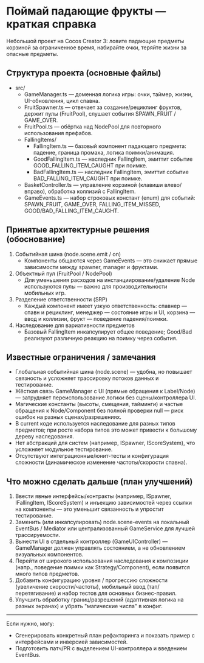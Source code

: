 # Поймай падающие фрукты — краткая справка

Небольшой проект на Cocos Creator 3: ловите падающие предметы корзиной за ограниченное время, набирайте очки, теряйте жизни за опасные предметы.

## Структура проекта (основные файлы)
- src/
  - GameManager.ts — доменная логика игры: очки, таймер, жизни, UI-обновления, цикл спавна.
  - FruitSpawner.ts — отвечает за создание/рециклинг фруктов, держит пулы (FruitPool), слушает события SPAWN_FRUIT / GAME_OVER.
  - FruitPool.ts — обёртка над NodePool для повторного использования префабов.
  - FallingItems/
    - FallingItem.ts — базовый компонент падающего предмета: падение, граница промаха, логика поимки/анимация.
    - GoodFallingItem.ts — наследник FallingItem, эмиттит событие GOOD_FALLING_ITEM_CAUGHT при поимке.
    - BadFallingItem.ts — наследник FallingItem, эмиттит событие BAD_FALLING_ITEM_CAUGHT при поимке.
  - BasketController.ts — управление корзиной (клавиши влево/вправо), обработка коллизий с FallingItem.
  - GameEvents.ts — набор строковых констант (enum) для событий: SPAWN_FRUIT, GAME_OVER, FALLING_ITEM_MISSED, GOOD/BAD_FALLING_ITEM_CAUGHT.

## Принятые архитектурные решения (обоснование)
1. Событийная шина (node.scene.emit / on)
   - Компоненты общаются через GameEvents — это снижает прямые зависимости между spawner, manager и фруктами.
2. Объектный пул (FruitPool / NodePool)
   - Для уменьшения расходов на инстанциирование/удаление Node используются пулы — важно для производительности мобильных игр.
3. Разделение ответственности (SRP)
   - Каждый компонент имеет узкую ответственность: спавнер — спавн и рециклинг, менеджер — состояние игры и UI, корзина — ввод и коллизии, фрукт — поведение падения/поимки.
4. Наследование для вариативности предметов
   - Базовый FallingItem инкапсулирует общее поведение; Good/Bad реализуют различную реакцию на поимку через события.

## Известные ограничения / замечания
- Глобальная событийная шина (node.scene) — удобна, но повышает связность и усложняет трассировку потоков данных и тестирование.
- Жёсткая связь GameManager с UI (прямые обращения к Label/Node) — затрудняет переиспользование логики без сцены/контроллера UI.
- Магические константы (высоты, смещения, тайминги) и частые обращения к Node/Component без полной проверки null — риск ошибок на разных сценах/разрешениях.
- В current коде используется наследование для разных типов предметов; при росте набора типов это может привести к большому дереву наследования.
- Нет абстракций для систем (например, ISpawner, IScoreSystem), что усложняет модульное тестирование.
- Отсутствуют интеграционные/юнит-тесты и конфигурация сложности (динамическое изменение частоты/скорости спавна).

## Что можно сделать дальше (план улучшений)
1. Ввести явные интерфейсы/контракты (например, ISpawner, IFallingItem, IScoreSystem) и инъекцию зависимостей через ссылки на компоненты — это уменьшит связанность и упростит тестирование.
2. Заменить (или инкапсулировать) node.scene-events на локальный EventBus / Mediator или централизованный GameService для лучшей трассируемости.
3. Вынести UI в отдельный контроллер (GameUIController) — GameManager должен управлять состоянием, а не обновлением визуальных компонентов.
4. Перейти от широкого использования наследования к композиции (напр., поведение поимки как Strategy/Component), если появится много типов предметов.
5. Добавить конфигурацию уровня / прогрессию сложности (увеличение скорости/частоты), мобильный ввод (тап/перетягивание) и набор тестов для основных бизнес-правил.
6. Улучшить обработку границ/разрешений (адаптивная логика на разных экранах) и убрать "магические числа" в конфиг.

---

Если нужно, могу:
- Сгенерировать конкретный план рефакторинга и показать пример с интерфейсами и инверсией зависимостей.
- Подготовить патч/PR с выделением UI-контроллера и введением EventBus.
